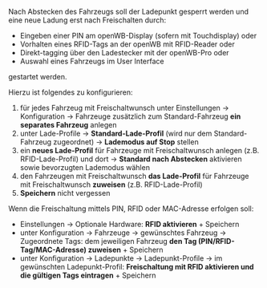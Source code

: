 Nach Abstecken des Fahrzeugs soll der Ladepunkt gesperrt werden und eine neue Ladung erst nach Freischalten durch:

- Eingeben einer PIN am openWB-Display (sofern mit Touchdisplay) oder
- Vorhalten eines RFID-Tags an der openWB mit RFID-Reader oder
- Direkt-tagging über den Ladestecker mit der openWB-Pro oder
- Auswahl eines Fahrzeugs im User Interface

gestartet werden.

Hierzu ist folgendes zu konfigurieren:

1. für jedes Fahrzeug mit Freischaltwunsch unter Einstellungen -> Konfiguration -> Fahrzeuge zusätzlich zum Standard-Fahrzeug **ein separates Fahrzeug** anlegen
2. unter Lade-Profile -> **Standard-Lade-Profil** (wird nur dem Standard-Fahrzeug zugeordnet) -> **Lademodus auf Stop** stellen
3. ein **neues Lade-Profil** für Fahrzeuge mit Freischaltwunsch anlegen (z.B. RFID-Lade-Profil) und dort -> **Standard nach Abstecken** aktivieren sowie bevorzugten Lademodus wählen
4. den Fahrzeugen mit Freischaltwunsch **das Lade-Profil** für Fahrzeuge mit Freischaltwunsch **zuweisen** (z.B. RFID-Lade-Profil)
5. **Speichern** nicht vergessen

Wenn die Freischaltung mittels PIN, RFID oder MAC-Adresse erfolgen soll:

- Einstellungen -> Optionale Hardware: **RFID aktivieren** + Speichern
- unter Konfiguration -> Fahrzeuge -> gewünschtes Fahrzeug -> Zugeordnete Tags: dem jeweiligen Fahrzeug **den Tag (PIN/RFID-Tag/MAC-Adresse) zuweisen** + Speichern
- unter Konfiguration -> Ladepunkte -> Ladepunkt-Profile -> im gewünschten Ladepunkt-Profil: **Freischaltung mit RFID aktivieren und die gültigen Tags eintragen** + Speichern
